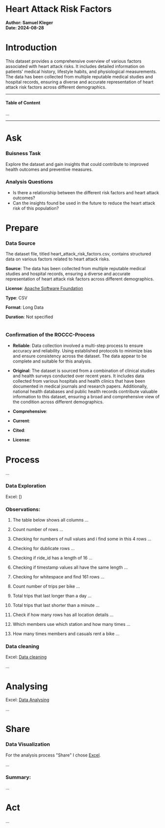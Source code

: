 <h1>Heart Attack Risk Factors</h1> 

**Author: Samuel Kleger**  
**Date: 2024-08-28**


# **Introduction**

This dataset provides a comprehensive overview of various factors associated with heart attack risks. It includes detailed information on patients' medical history, lifestyle habits, and physiological measurements. The data has been collected from multiple reputable medical studies and hospital records, ensuring a diverse and accurate representation of heart attack risk factors across different demographics.

---

#### Table of Content

...

---

# **Ask**

### **Buisness Task**

Explore the dataset and gain insights that could contribute to improved health outcomes and preventive measures.

### **Analysis Questions**

- Is there a relationship between the different risk factors and heart attack outcomes?
- Can the insights found be used in the future to reduce the heart attack risk of this population?

# **Prepare**


### **Data Source**

The dataset file, titled heart_attack_risk_factors.csv, contains structured data on various factors related to heart attack risks. 

**Source**: The data has been collected from multiple reputable medical studies and hospital records, ensuring a diverse and accurate representation of heart attack risk factors across different demographics.

**License**: [Apache Software Foundation](https://www.apache.org/licenses/LICENSE-2.0)

**Type**: CSV

**Format**: Long Data

**Duration**: Not specified

<div style="margin-bottom: 40px;">

</div>

### **Confirmation of the ROCCC-Process**

* **Reliable**: Data collection involved a multi-step process to ensure accuracy and reliability. Using established protocols to minimize bias and ensure consistency across the dataset. The data appear to be complete and suitable for this analysis.

* **Original**: The dataset is sourced from a combination of clinical studies and health surveys conducted over recent years. It includes data collected from various hospitals and health clinics that have been documented in medical journals and research papers. Additionally, national health databases and public health records contribute valuable information to this dataset, ensuring a broad and comprehensive view of the condition across different demographics.

* **Comprehensive**: 

* **Current**: 

* **Cited**: 

* **License**: 

<div style="margin-bottom: 40px;">

</div>

# **Process**

...

### Data Exploration
Excel: [)  

### Observations:

1. The table below shows all columns
...

2. Count number of rows
...

3. Checking for numbers of null values and i find some in this 4 rows
...

4. Checking for dublicate rows
...

5. Checking if ride_id has a length of 16
...

6. Checking if timestamp values all have the same length
...

7. Checking for whitespace and find 161 rows
...

8. Count number of trips per bike
...

9. Total trips that last longer than a day
...

10. Total trips that last shorter than a minute
...

11. Check if how many rows has all location details
...

12. Which members use which station and how many times
...

13. How many times members and casuals rent a bike
...

### Data cleaning

Excel: [Data cleaning]()

...

# **Analysing**

Excel: [Data Analysing]()

...

# **Share**

### Data Visualization 

For the analysis process "Share" I chose [Excel]().

...

### Summary:

...

# **Act**

...
